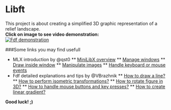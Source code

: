 # Libft 
This project is about creating a simplified 3D graphic representation of a
relief landscape.  
**Click on image to see video demonstration:**  
[![Fdf demonstration](https://firebasestorage.googleapis.com/v0/b/project-6823619469149101723.appspot.com/o/Без%20имени-3.png?alt=media&token=7560e739-9813-40f1-86c4-0b1d099ac5a5)](https://www.youtube.com/watch?v=MUhI4pJq8CU)

###Some links you may find usefull
* MLX introduction by @qst0
** [MiniLibX overview](https://github.com/qst0/ft_libgfx/blob/master/man_mlx.md)
** [Manage windows](https://github.com/qst0/ft_libgfx/blob/master/man_mlx_new_window.md)
** [Draw inside window](https://github.com/qst0/ft_libgfx/blob/master/man_mlx_pixel_put.md)
** [Manipulate images](https://github.com/qst0/ft_libgfx/blob/master/man_mlx_new_image.md)
** [Handle keyboard or mouse events](https://github.com/qst0/ft_libgfx/blob/master/man_mlx_loop.md)
* Fdf detailed explanations and tips by @VBrazhnik
** [How to draw a line?](https://github.com/VBrazhnik/FdF/wiki/How-to-draw-a-line%3F)
** [How to perform isometric transformations?](https://github.com/VBrazhnik/FdF/wiki/How-to-perform-isometric-transformations%3F)
** [How to rotate figure in 3D?](https://github.com/VBrazhnik/FdF/wiki/How-to-rotate-figure-in-3D%3F)
** [How to handle mouse buttons and key presses?](https://github.com/VBrazhnik/FdF/wiki/How-to-handle-mouse-buttons-and-key-presses%3F)
** [How to create linear gradient?](https://github.com/VBrazhnik/FdF/wiki/How-to-create-linear-gradient%3F)
  

**Good luck! ;)**